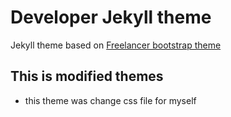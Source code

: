 Developer Jekyll theme
=========================

Jekyll theme based on [Freelancer bootstrap theme ](http://startbootstrap.com/templates/freelancer/)

## This is modified themes
 - this theme was change css file for myself
